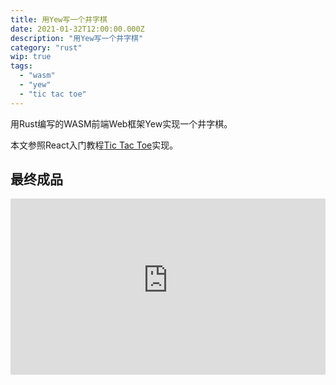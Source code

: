 ```yaml
---
title: 用Yew写一个井字棋
date: 2021-01-32T12:00:00.000Z
description: "用Yew写一个井字棋"
category: "rust"
wip: true
tags:
  - "wasm"
  - "yew"
  - "tic tac toe"
---
```

用Rust编写的WASM前端Web框架Yew实现一个井字棋。

本文参照React入门教程[Tic Tac Toe](https://zh-hans.reactjs.org/tutorial/tutorial.html)实现。

## 最终成品
<div style="position: relative; width: 100%; height: 0; padding-bottom: 56%;">
<iframe src="https://yew-tic-tac-toe.yuchanns.xyz/" frameborder="0" allowfullscreen style="position: absolute; top: 0; left: 0; width: 100%; height: 100%;" />
</div>


